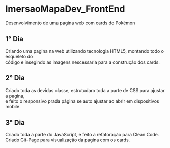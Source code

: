 # ImersaoMapaDev_FrontEnd
Desenvolvimento de uma pagina web com cards do Pokémon<br>

## 1° Dia
Criando uma pagina na web utilizando tecnologia HTML5, montando todo o esqueleto do<br>
código e insegindo as imagens nescessaria para a construção dos cards.

## 2° Dia 
Criado toda as devidas classe, estrutudaro toda a parte de CSS para ajustar a pagina,<br>
e feito o responsivo prada página se auto ajustar ao abrir em dispositivos mobile.

## 3° Dia 
Criado toda a parte do JavaScript, e feito a refatoração para Clean Code.<br>
Criado Git-Page para visualização da pagina com os cards.
